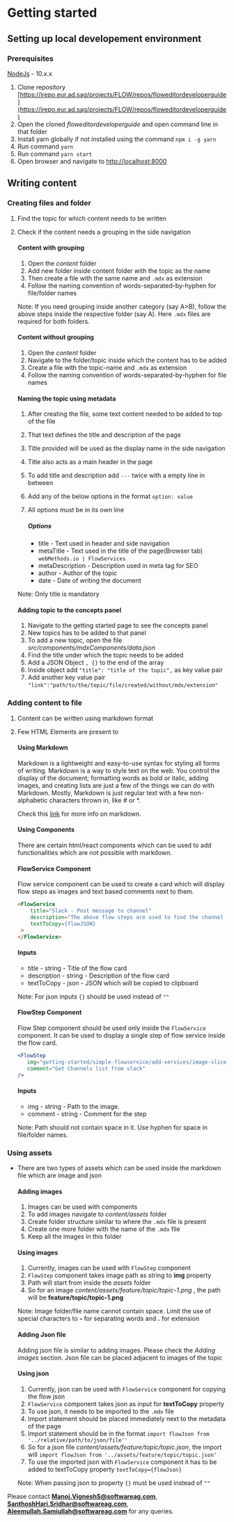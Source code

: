 # Getting started

## Setting up local developement environment

### Prerequisites
[NodeJs](https://nodejs.org/en/download/) - 10.x.x

1. Clone repository [https://irepo.eur.ad.sag/projects/FLOW/repos/floweditordeveloperguide](https://irepo.eur.ad.sag/projects/FLOW/repos/floweditordeveloperguide)
2. Open the cloned _floweditordeveloperguide_ and open command line in that folder
3. Install yarn globally if not installed using the command `npm i -g yarn`
3. Run command `yarn`
4. Run command `yarn start`
5. Open browser and navigate to [http://localhost:8000](http://localhost:8000/)

## Writing content

### Creating files and folder

1. Find the topic for which content needs to be written
2. Check if the content needs a grouping in the side navigation

    #### Content with grouping
    1. Open the _content_ folder
    2. Add new folder inside content folder with the topic as the name
    3. Then create a file with the same name and `.mdx` as extension
    4. Follow the naming convention of words-separated-by-hyphen for file/folder names

    Note: If you need grouping inside another category (say A>B), follow the above steps inside the respective folder (say A). Here `.mdx` files are required for both folders.

    #### Content without grouping
    1. Open the _content_ folder
    2. Navigate to the folder/topic inside which the content has to be added
    3. Create a file with the topic-name and `.mdx` as extension
    4. Follow the naming convention of words-separated-by-hyphen for file names

    #### Naming the topic using metadata
    1. After creating the file, some text content needed to be added to top of the file
    2. That text defines the title and description of the page
    3. Title provided will be used as the display name in the side navigation
    4. Title also acts as a main header in the page
    5. To add title and description add `---` twice with a empty line in between
    6. Add any of the below options in the format `option: value`
    7. All options must be in its own line

        ##### Options
        + title - Text used in header and side navigation
        + metaTitle - Text used in the title of the page(Browser tab) `webMethods.io | FlowServices`
        + metaDescription - Description used in meta tag for SEO
        + author - Author of the topic
        + date - Date of writing the document

    Note: Only title is mandatory

     #### Adding topic to the concepts panel
     1. Navigate to the getting started page to see the concepts panel
     2. New topics has to be added to that panel
     3. To add a new topic, open the file _src/components/mdxComponents/data.json_
     4. Find the title under which the topic needs to be added
     5. Add a JSON Object `, {}` to the end of the array
     6. Inside object add `"title": "title of the topic",` as key value pair
     7. Add another key value pair `"link":"path/to/the/topic/file/created/without/mdx/extension"`

### Adding content to file

1. Content can be written using markdown format
2. Few HTML Elements are present to

    #### Using Markdown
    Markdown is a lightweight and easy-to-use syntax for styling all forms of writing. Markdown is a way to style text on the web. You control the display of the document; formatting words as bold or italic, adding images, and creating lists are just a few of the things we can do with Markdown. Mostly, Markdown is just regular text with a few non-alphabetic characters thrown in, like # or *.

    Check this [link](https://www.gatsbyjs.org/docs/mdx/markdown-syntax/) for more info on markdown.

    #### Using Components
    There are certain html/react components which can be used to add functionalities which are not possible with markdown.

    #### FlowService Component
    Flow service component can be used to create a card which will display flow steps as images and text based comments next to them.

    ```html
    <FlowService
        title="Slack - Post message to channel"
        description="The above flow steps are used to find the channel for which the name is testCh and post a message to it"
        textToCopy={flowJSON}
     >
    </FlowService>
    ```
    #### Inputs
    + title - string - Title of the flow card
    + description - string - Description of the flow card
    + textToCopy - json - JSON which will be copied to clipboard

    Note: For json inputs `{}` should be used instead of `""`

    #### FlowStep Component
    Flow Step component should be used only inside the `FlowService` component. It can be used to display a single step of flow service inside the flow card.

    ```jsx
    <FlowStep
       img="getting-started/simple-flowservice/add-services/image-slice_01.png"
       comment="Get Channels list from slack"
    />
    ```
    #### Inputs
    + img - string - Path to the image.
    + comment - string - Comment for the step

    Note: Path should not contain space in it. Use hyphen for space in file/folder names.

### Using assets

- There are two types of assets which can be used inside the markdown file which are image and json

    #### Adding images
    1. Images can be used with components
    2. To add images navigate to _content/assets_ folder
    3. Create folder structure similar to where the `.mdx` file is present
    4. Create one more folder with the name of the `.mdx` file
    5. Keep all the images in this folder

    #### Using images
    1. Currently, images can be used with `FlowStep` component
    2. `FlowStep` component takes image path as string to **img** property
    3. Path will start from inside the _assets_ folder
    4. So for an image _content/assets/feature/topic/topic-1.png_ , the path will be **feature/topic/topic-1.png**

    Note: Image folder/file name cannot contain space. Limit the use of special characters to **-** for separating words and **.** for extension

    #### Adding Json file
    Adding json file is similar to adding images. Please check the _Adding images_ section.
    Json file can be placed adjacent to images of the topic

    #### Using json
    1. Currently, json can be used with `FlowService` component for copying the flow json
    2. `FlowService` component takes json as input for **textToCopy** property
    3. To use json, it needs to be imported to the `.mdx` file
    4. Import statement should be placed immediately next to the metadata of the page
    5. Import statement should be in the format `import flowJson from '../relative/path/to/json/file''`
    6. So for a json file _content/assets/feature/topic/topic.json_, the import will `import flowJson from '../assets/feature/topic/topic.json'`
    7. To use the imported json with `FlowService` component it has to be added to textToCopy property `textToCopy={flowJson}`

    Note: When passing json to property `{}` must be used instead of `""`

Please contact [**Manoj.VigneshS@softwareag.com**](https://teams.microsoft.com/l/chat/0/0?users=Manoj.VigneshS@softwareag.com), [**SanthoshHari.Sridhar@softwareag.com**](https://teams.microsoft.com/l/chat/0/0?users=SanthoshHari.Sridhar@softwareag.com), [**Aleemullah.Samiullah@softwareag.com**](https://teams.microsoft.com/l/chat/0/0?users=Aleemullah.Samiullah@softwareag.com) for any queries.

